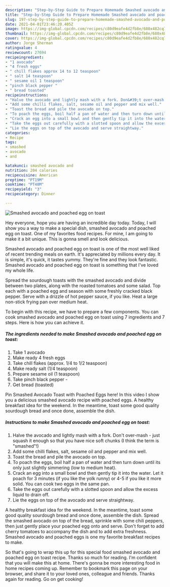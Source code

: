 ```yaml
---
description: "Step-by-Step Guide to Prepare Homemade Smashed avocado and poached egg on toast"
title: "Step-by-Step Guide to Prepare Homemade Smashed avocado and poached egg on toast"
slug: 197-step-by-step-guide-to-prepare-homemade-smashed-avocado-and-poached-egg-on-toast
date: 2021-04-01T23:46:20.405Z
image: https://img-global.cpcdn.com/recipes/c80d9eafe4d2fb8e/680x482cq70/smashed-avocado-and-poached-egg-on-toast-recipe-main-photo.jpg
thumbnail: https://img-global.cpcdn.com/recipes/c80d9eafe4d2fb8e/680x482cq70/smashed-avocado-and-poached-egg-on-toast-recipe-main-photo.jpg
cover: https://img-global.cpcdn.com/recipes/c80d9eafe4d2fb8e/680x482cq70/smashed-avocado-and-poached-egg-on-toast-recipe-main-photo.jpg
author: Jorge Sherman
ratingvalue: 4
reviewcount: 27694
recipeingredient:
- "1 avocado"
- "4 fresh eggs"
- " chill flakes approx 14 to 12 teaspoon"
- " salt 14 teaspoon"
- " sesame oil 1 teaspoon"
- "pinch black pepper "
- " bread toasted"
recipeinstructions:
- "Halve the avocado and lightly mash with a fork. Don&#39;t over-mash - just squash it enough so that you have nice soft chunks (I think the term is &#34;smashed&#34;!)"
- "Add some chilli flakes, salt, sesame oil and pepper and mix well."
- "Toast the bread and pile the avocado on top."
- "To poach the eggs, boil half a pan of water and then turn down until its only just slightly simmering (low to medium heat)."
- "Crack an egg into a small bowl and then gently tip it into the water. Let it poach for 3 minutes (if you like the yolk runny) or 4-5 if you like it more solid. You can cook two eggs in the same pan."
- "Take the eggs out carefully with a slotted spoon and allow the excess liquid to drain off."
- "Lie the eggs on top of the avocado and serve straightway."
categories:
- Recipe
tags:
- smashed
- avocado
- and

katakunci: smashed avocado and 
nutrition: 204 calories
recipecuisine: American
preptime: "PT19M"
cooktime: "PT40M"
recipeyield: "3"
recipecategory: Dinner

---
```



![Smashed avocado and poached egg on toast](https://img-global.cpcdn.com/recipes/c80d9eafe4d2fb8e/680x482cq70/smashed-avocado-and-poached-egg-on-toast-recipe-main-photo.jpg)

Hey everyone, hope you are having an incredible day today. Today, I will show you a way to make a special dish, smashed avocado and poached egg on toast. One of my favorites food recipes. For mine, I am going to make it a bit unique. This is gonna smell and look delicious.

Smashed avocado and poached egg on toast is one of the most well liked of recent trending meals on earth. It's appreciated by millions every day. It is simple, it's quick, it tastes yummy. They're fine and they look fantastic. Smashed avocado and poached egg on toast is something that I've loved my whole life.

Spread the sourdough toasts with the smashed avocado and divide between two plates, along with the roasted tomatoes and some salad. Top each with a poached egg and season with some freshly cracked black pepper. Serve with a drizzle of hot pepper sauce, if you like. Heat a large non-stick frying pan over medium heat.


To begin with this recipe, we have to prepare a few components. You can cook smashed avocado and poached egg on toast using 7 ingredients and 7 steps. Here is how you can achieve it.

<!--inarticleads1-->

##### The ingredients needed to make Smashed avocado and poached egg on toast:

1. Take 1 avocado
1. Make ready 4 fresh eggs
1. Take  chill flakes (approx. 1/4 to 1/2 teaspoon)
1. Make ready  salt (1/4 teaspoon)
1. Prepare  sesame oil (1 teaspoon)
1. Take pinch black pepper -
1. Get  bread (toasted)


Pin Smashed Avocado Toast with Poached Eggs here! In this video I show you a delicious smashed avocado recipe with poached eggs. A healthy breakfast idea for the weekend. In the meantime, toast some good quality sourdough bread and once done, assemble the dish. 

<!--inarticleads2-->

##### Instructions to make Smashed avocado and poached egg on toast:

1. Halve the avocado and lightly mash with a fork. Don&#39;t over-mash - just squash it enough so that you have nice soft chunks (I think the term is &#34;smashed&#34;!)
1. Add some chilli flakes, salt, sesame oil and pepper and mix well.
1. Toast the bread and pile the avocado on top.
1. To poach the eggs, boil half a pan of water and then turn down until its only just slightly simmering (low to medium heat).
1. Crack an egg into a small bowl and then gently tip it into the water. Let it poach for 3 minutes (if you like the yolk runny) or 4-5 if you like it more solid. You can cook two eggs in the same pan.
1. Take the eggs out carefully with a slotted spoon and allow the excess liquid to drain off.
1. Lie the eggs on top of the avocado and serve straightway.


A healthy breakfast idea for the weekend. In the meantime, toast some good quality sourdough bread and once done, assemble the dish. Spread the smashed avocado on top of the bread, sprinkle with some chili peppers, then just gently place your poached egg onto and serve. Don&#39;t forget to add cherry tomatoes to accompany the dish and to add extra freshness. Smashed avocado and poached eggs is one my favorite breakfast recipes to make. 

So that's going to wrap this up for this special food smashed avocado and poached egg on toast recipe. Thanks so much for reading. I'm confident that you will make this at home. There's gonna be more interesting food in home recipes coming up. Remember to bookmark this page on your browser, and share it to your loved ones, colleague and friends. Thanks again for reading. Go on get cooking!
